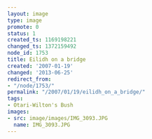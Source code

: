 ```yaml
---
layout: image
type: image
promote: 0
status: 1
created_ts: 1169198221
changed_ts: 1372159492
node_id: 1753
title: Eilidh on a bridge
created: '2007-01-19'
changed: '2013-06-25'
redirect_from:
- "/node/1753/"
permalink: "/2007/01/19/eilidh_on_a_bridge/"
tags:
- Otari-Wilton's Bush
images:
- src: image/images/IMG_3093.JPG
  name: IMG_3093.JPG
---
```


